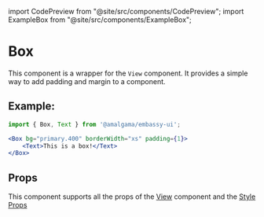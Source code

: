 import CodePreview from "@site/src/components/CodePreview";
import ExampleBox from "@site/src/components/ExampleBox";

# Box

This component is a wrapper for the `View` component. It provides a simple way to add padding and margin to a component.

## Example:

<CodePreview>
    <ExampleBox bg="primary.400" borderWidth="xs" padding={1}/>
</CodePreview>

```jsx
import { Box, Text } from '@amalgama/embassy-ui';

<Box bg="primary.400" borderWidth="xs" padding={1}>
    <Text>This is a box!</Text>
</Box>
```

## Props

This component supports all the props of the [View](https://reactnative.dev/docs/view) component and the [Style Props](/docs/theming/style_props)


